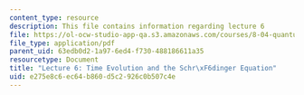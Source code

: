 ```yaml
---
content_type: resource
description: This file contains information regarding lecture 6
file: https://ol-ocw-studio-app-qa.s3.amazonaws.com/courses/8-04-quantum-physics-i-spring-2013/e275e8c6ec64b860d5c2926c0b507c4e_MIT8_04S13_Lec06.pdf
file_type: application/pdf
parent_uid: 63edb0d2-1a97-6ed4-f730-488186611a35
resourcetype: Document
title: "Lecture 6: Time Evolution and the Schr\xF6dinger Equation"
uid: e275e8c6-ec64-b860-d5c2-926c0b507c4e
---
```

